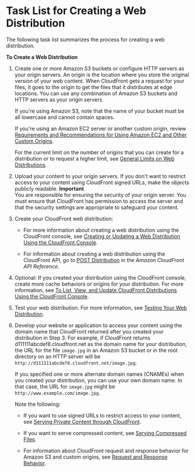 # Task List for Creating a Web Distribution<a name="distribution-web-creating"></a>

The following task list summarizes the process for creating a web distribution\.

**To Create a Web Distribution**

1. Create one or more Amazon S3 buckets or configure HTTP servers as your origin servers\. An origin is the location where you store the original version of your web content\. When CloudFront gets a request for your files, it goes to the origin to get the files that it distributes at edge locations\. You can use any combination of Amazon S3 buckets and HTTP servers as your origin servers\.

   If you're using Amazon S3, note that the name of your bucket must be all lowercase and cannot contain spaces\.

   If you're using an Amazon EC2 server or another custom origin, review [Requirements and Recommendations for Using Amazon EC2 and Other Custom Origins](CustomOriginBestPractices.md)\.

   For the current limit on the number of origins that you can create for a distribution or to request a higher limit, see [General Limits on Web Distributions](cloudfront-limits.md#limits-web-distributions)\.

1. Upload your content to your origin servers\. If you don't want to restrict access to your content using CloudFront signed URLs, make the objects publicly readable\. 
**Important**  
You are responsible for ensuring the security of your origin server\. You must ensure that CloudFront has permission to access the server and that the security settings are appropriate to safeguard your content\.

1. Create your CloudFront web distribution:

   + For more information about creating a web distribution using the CloudFront console, see [Creating or Updating a Web Distribution Using the CloudFront Console](distribution-web-creating-console.md)\.

   + For information about creating a web distribution using the CloudFront API, go to [POST Distribution](http://docs.aws.amazon.com/cloudfront/latest/APIReference/CreateDistribution.html) in the *Amazon CloudFront API Reference*\.

1. Optional: If you created your distribution using the CloudFront console, create more cache behaviors or origins for your distribution\. For more information, see [To List, View, and Update CloudFront Distributions Using the CloudFront Console](HowToUpdateDistribution.md#HowToUpdateDistributionProcedure)\.

1. Test your web distribution\. For more information, see [Testing Your Web Distribution](distribution-web-testing.md)\.

1. Develop your website or application to access your content using the domain name that CloudFront returned after you created your distribution in Step 3\. For example, if CloudFront returns d111111abcdef8\.cloudfront\.net as the domain name for your distribution, the URL for the file `image.jpg` in an Amazon S3 bucket or in the root directory on an HTTP server will be `http://d111111abcdef8.cloudfront.net/image.jpg`\. 

   If you specified one or more alternate domain names \(CNAMEs\) when you created your distribution, you can use your own domain name\. In that case, the URL for `image.jpg` might be `http://www.example.com/image.jpg`\.

   Note the following:

   + If you want to use signed URLs to restrict access to your content, see [Serving Private Content through CloudFront](PrivateContent.md)\. 

   + If you want to serve compressed content, see [Serving Compressed Files](ServingCompressedFiles.md)\.

   + For information about CloudFront request and response behavior for Amazon S3 and custom origins, see [Request and Response Behavior](RequestAndResponseBehavior.md)\.